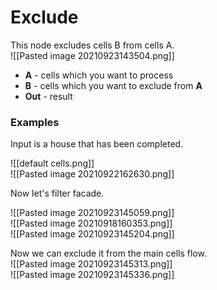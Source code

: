 # **Exclude** 
This node excludes cells B from cells A.   
![[Pasted image 20210923143504.png]]  

- **A** - cells which you want to process
- **B** - cells which you want to exclude from **A**
- **Out** - result

### Examples
Input is a house that has been completed.  

![[default cells.png]]  
![[Pasted image 20210922162630.png]]  

Now let's filter facade.  

![[Pasted image 20210923145059.png]]  
![[Pasted image 20210918160353.png]]  
![[Pasted image 20210923145204.png]]  

Now we can exclude it from the main cells flow.  
![[Pasted image 20210923145313.png]]  
![[Pasted image 20210923145336.png]]

